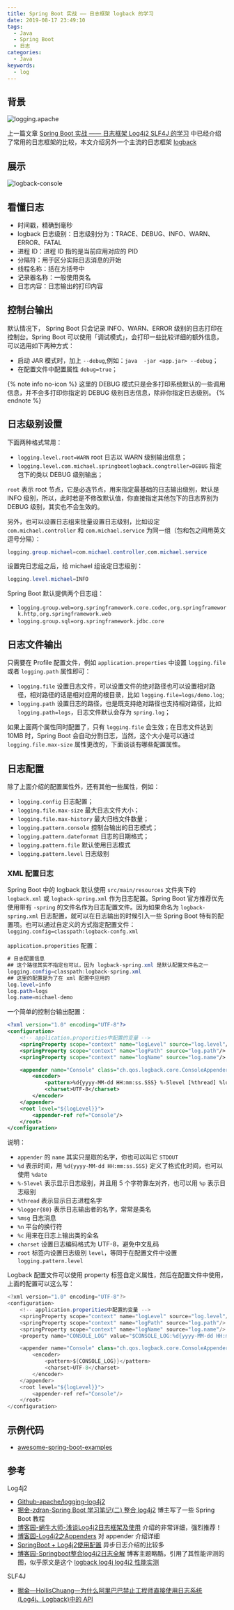 ```yaml
---
title: Spring Boot 实战 —— 日志框架 logback 的学习
date: 2019-08-17 23:49:10
tags:
  - Java
  - Spring Boot
  - 日志
categories:
  - Java
keywords:
  - log
---
```


## 背景

![logging.apache](https://gitee.com/michael_xiang/images/raw/master/joePal.png)

上一篇文章 [Spring Boot 实战 —— 日志框架 Log4j2 SLF4J 的学习](https://michael728.github.io/2019/08/17/java-spring-boot-logs/) 中已经介绍了常用的日志框架的比较，本文介绍另外一个主流的日志框架 [logback](https://logback.qos.ch/)

<!-- more -->

## 展示

![logback-console](https://gitee.com/michael_xiang/images/raw/master/gqmuIb.png)

## 看懂日志

- 时间戳，精确到毫秒
- logback 日志级别：日志级别分为：TRACE、DEBUG、INFO、WARN、ERROR、FATAL
- 进程 ID：进程 ID 指的是当前应用对应的 PID
- 分隔符：用于区分实际日志消息的开始
- 线程名称：括在方括号中
- 记录器名称：一般使用类名
- 日志内容：日志输出的打印内容

## 控制台输出

默认情况下， Spring Boot 只会记录 INFO、WARN、ERROR 级别的日志打印在控制台。Spring Boot 可以使用「调试模式」，会打印一些比较详细的额外信息，可以选用如下两种方式：

- 启动 JAR 模式时，加上 `--debug`,例如：`java  -jar <app.jar> --debug`；
- 在配置文件中配置属性 `debug=true`；

{% note info no-icon %}
这里的 DEBUG 模式只是会多打印系统默认的一些调用信息，并不会多打印你指定的 DEBUG 级别日志信息，除非你指定日志级别。
{% endnote %}

## 日志级别设置

下面两种格式常用：

- `logging.level.root=WARN` root 日志以 WARN 级别输出信息；
- `logging.level.com.michael.springbootlogback.congtroller=DEBUG` 指定包下的类以 DEBUG 级别输出；

`root` 表示 root 节点，它是必选节点，用来指定最基础的日志输出级别，默认是 INFO 级别，所以，此时若是不修改默认值，你直接指定其他包下的日志界别为 DEBUG 级别，其实也不会生效的。

另外，也可以设置日志组来批量设置日志级别，比如设定 `com.michael.controller` 和 `com.michael.service` 为同一组（包和包之间用英文逗号分隔）：

```java
logging.group.michael=com.michael.controller,com.michael.service
```

设置完日志组之后，给 michael 组设定日志级别：

```java
logging.level.michael=INFO
```

Spring Boot 默认提供两个日志组：

- `logging.group.web=org.springframework.core.codec,org.springframework.http,org.springframework.web`
- `logging.group.sql=org.springframework.jdbc.core`

## 日志文件输出

只需要在 Profile 配置文件，例如 `application.properties` 中设置 `logging.file` 或者 `logging.path` 属性即可：

- `logging.file` 设置日志文件，可以设置文件的绝对路径也可以设置相对路径，相对路径的话是相对应用的根目录，比如 `logging.file=logs/demo.log`;
- `logging.path` 设置日志的路径，也是既支持绝对路径也支持相对路径，比如 `logging.path=logs`，日志文件默认会存为 `spring.log`；

如果上面两个属性同时配置了，只有 `logging.file` 会生效；在日志文件达到 10MB 时，Spring Boot 会自动分割日志，当然，这个大小是可以通过 `logging.file.max-size` 属性更改的，下面谈谈有哪些配置属性。

## 日志配置

除了上面介绍的配置属性外，还有其他一些属性，例如：

- `logging.config` 日志配置；
- `logging.file.max-size` 最大日志文件大小；
- `logging.file.max-history` 最大归档文件数量；
- `logging.pattern.console` 控制台输出的日志模式；
- `logging.pattern.dateformat` 日志的日期格式；
- `logging.pattern.file` 默认使用日志模式
- `logging.pattern.level` 日志级别

### XML 配置日志

Spring Boot 中的 logback 默认使用 `src/main/resources` 文件夹下的 `logback.xml` 或 `logback-spring.xml` 作为日志配置。Spring Boot 官方推荐优先使用带有 `-spring` 的文件名作为日志配置文件。因为如果命名为 `logback-spring.xml` 日志配置，就可以在日志输出的时候引入一些 Spring Boot 特有的配置项。也可以通过自定义的方式指定配置文件： `logging.config=classpath:logback-confg.xml`

`application.properities` 配置：

```java
# 日志配置信息
## 这个路径其实不指定也可以，因为 logback-spring.xml 是默认配置文件名之一
logging.config=classpath:logback-spring.xml
## 这里的配置是为了在 xml 配置中应用的
log.level=info
log.path=logs
log.name=michael-demo
```

一个简单的控制台输出配置：

```xml
<?xml version="1.0" encoding="UTF-8"?>
<configuration>
    <!-- application.properities中配置的变量 -->
    <springProperty scope="context" name="logLevel" source="log.level"/>
    <springProperty scope="context" name="logPath" source="log.path"/>
    <springProperty scope="context" name="logName" source="log.name"/>

    <appender name="Console" class="ch.qos.logback.core.ConsoleAppender">
        <encoder>
            <pattern>%d{yyyy-MM-dd HH:mm:ss.SSS} %-5level [%thread] %logger{80} - %msg%n</pattern>
            <charset>UTF-8</charset>
        </encoder>
    </appender>
    <root level="${logLevel}}">
        <appender-ref ref="Console"/>
    </root>
</configuration>
```

说明：

- `appender` 的 `name` 其实只是取的名字，你也可以叫它 `STDOUT`
- `%d` 表示时间，用 `%d{yyyy-MM-dd HH:mm:ss.SSS}` 定义了格式化时间，也可以使用 `%date`
- `%-5level` 表示显示日志级别，并且用 5 个字符靠左对齐，也可以用 `%p` 表示日志级别
- `%thread` 表示显示日志进程名字
- `%logger{80}` 表示日志输出者的名字，常常是类名
- `%msg` 日志消息
- `%n` 平台的换行符
- `%c` 用来在日志上输出类的全名
- `charset` 设置日志编码格式为 UTF-8，避免中文乱码
- `root` 标签内设置日志级别 `level`，等同于在配置文件中设置 `logging.pattern.level`

Logback 配置文件可以使用 property 标签自定义属性，然后在配置文件中使用，上面的配置可以这么写：

```java
<?xml version="1.0" encoding="UTF-8"?>
<configuration>
    <!-- application.properities中配置的变量 -->
    <springProperty scope="context" name="logLevel" source="log.level"/>
    <springProperty scope="context" name="logPath" source="log.path"/>
    <springProperty scope="context" name="logName" source="log.name"/>
    <property name="CONSOLE_LOG" value="$CONSOLE_LOG:%d{yyyy-MM-dd HH:mm:ss.SSS} %-5level [%thread] %logger{36} - %c - %msg%n"/>

    <appender name="Console" class="ch.qos.logback.core.ConsoleAppender">
        <encoder>
            <pattern>${CONSOLE_LOG}}</pattern>
            <charset>UTF-8</charset>
        </encoder>
    </appender>
    <root level="${logLevel}}">
        <appender-ref ref="Console"/>
    </root>
</configuration>
```

## 示例代码

- [awesome-spring-boot-examples](https://github.com/Michael728/awesome-spring-boot-examples/blob/master/spring-boot-logs/src/main/resources/log4j2.xml)

## 参考

Log4j2

- [Github-apache/logging-log4j2](https://github.com/apache/logging-log4j2)
- [掘金-zdran-Spring Boot 学习笔记(二) 整合 log4j2](https://juejin.im/entry/5b35f1e86fb9a00e315c330e) 博主写了一些 Spring Boot 教程
- [博客园-蜗牛大师-浅谈Log4j2日志框架及使用](https://www.cnblogs.com/wuqinglong/p/9516529.html) 介绍的非常详细，强烈推荐！
- [博客园-Log4j2之Appenders](http://www.cnblogs.com/elaron/archive/2013/02/17/2914633.html) 对 appender 介绍详细
- [SpringBoot + Log4j2使用配置](https://www.jianshu.com/p/46b530446d20) 异步日志介绍的比较多
- [博客园-Springboot整合log4j2日志全解](https://www.cnblogs.com/keeya/p/10101547.html) 博客主题略酷，引用了其性能评测的图，似乎原文是这个 [logback log4j log4j2 性能实测](https://blog.souche.com/logback-log4j-log4j2shi-ce/)

SLF4J

- [掘金—HollisChuang—为什么阿里巴巴禁止工程师直接使用日志系统(Log4j、Logback)中的 API](https://juejin.im/post/5c11c831e51d4511624d1b59)
